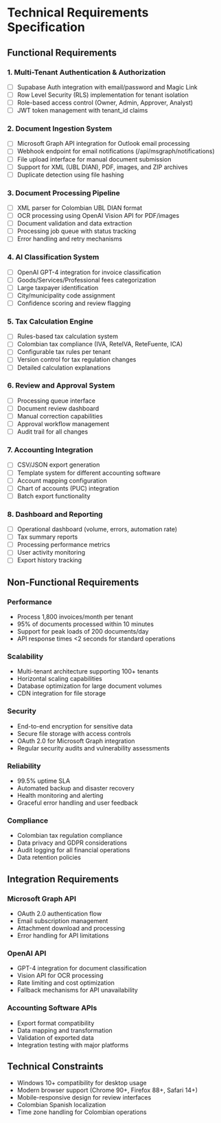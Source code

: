 # Technical Requirements Specification

## Functional Requirements

### 1. Multi-Tenant Authentication & Authorization
- [ ] Supabase Auth integration with email/password and Magic Link
- [ ] Row Level Security (RLS) implementation for tenant isolation
- [ ] Role-based access control (Owner, Admin, Approver, Analyst)
- [ ] JWT token management with tenant_id claims

### 2. Document Ingestion System
- [ ] Microsoft Graph API integration for Outlook email processing
- [ ] Webhook endpoint for email notifications (/api/msgraph/notifications)
- [ ] File upload interface for manual document submission
- [ ] Support for XML (UBL DIAN), PDF, images, and ZIP archives
- [ ] Duplicate detection using file hashing

### 3. Document Processing Pipeline
- [ ] XML parser for Colombian UBL DIAN format
- [ ] OCR processing using OpenAI Vision API for PDF/images
- [ ] Document validation and data extraction
- [ ] Processing job queue with status tracking
- [ ] Error handling and retry mechanisms

### 4. AI Classification System
- [ ] OpenAI GPT-4 integration for invoice classification
- [ ] Goods/Services/Professional fees categorization
- [ ] Large taxpayer identification
- [ ] City/municipality code assignment
- [ ] Confidence scoring and review flagging

### 5. Tax Calculation Engine
- [ ] Rules-based tax calculation system
- [ ] Colombian tax compliance (IVA, ReteIVA, ReteFuente, ICA)
- [ ] Configurable tax rules per tenant
- [ ] Version control for tax regulation changes
- [ ] Detailed calculation explanations

### 6. Review and Approval System
- [ ] Processing queue interface
- [ ] Document review dashboard
- [ ] Manual correction capabilities
- [ ] Approval workflow management
- [ ] Audit trail for all changes

### 7. Accounting Integration
- [ ] CSV/JSON export generation
- [ ] Template system for different accounting software
- [ ] Account mapping configuration
- [ ] Chart of accounts (PUC) integration
- [ ] Batch export functionality

### 8. Dashboard and Reporting
- [ ] Operational dashboard (volume, errors, automation rate)
- [ ] Tax summary reports
- [ ] Processing performance metrics
- [ ] User activity monitoring
- [ ] Export history tracking

## Non-Functional Requirements

### Performance
- Process 1,800 invoices/month per tenant
- 95% of documents processed within 10 minutes
- Support for peak loads of 200 documents/day
- API response times <2 seconds for standard operations

### Scalability
- Multi-tenant architecture supporting 100+ tenants
- Horizontal scaling capabilities
- Database optimization for large document volumes
- CDN integration for file storage

### Security
- End-to-end encryption for sensitive data
- Secure file storage with access controls
- OAuth 2.0 for Microsoft Graph integration
- Regular security audits and vulnerability assessments

### Reliability
- 99.5% uptime SLA
- Automated backup and disaster recovery
- Health monitoring and alerting
- Graceful error handling and user feedback

### Compliance
- Colombian tax regulation compliance
- Data privacy and GDPR considerations
- Audit logging for all financial operations
- Data retention policies

## Integration Requirements

### Microsoft Graph API
- OAuth 2.0 authentication flow
- Email subscription management
- Attachment download and processing
- Error handling for API limitations

### OpenAI API
- GPT-4 integration for document classification
- Vision API for OCR processing
- Rate limiting and cost optimization
- Fallback mechanisms for API unavailability

### Accounting Software APIs
- Export format compatibility
- Data mapping and transformation
- Validation of exported data
- Integration testing with major platforms

## Technical Constraints
- Windows 10+ compatibility for desktop usage
- Modern browser support (Chrome 90+, Firefox 88+, Safari 14+)
- Mobile-responsive design for review interfaces
- Colombian Spanish localization
- Time zone handling for Colombian operations